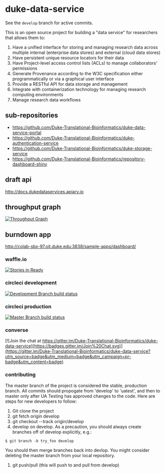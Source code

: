 # duke-data-service
See the `develop` branch for active commits.

This is an open source project for building a "data service" for researchers that allows them to:

1. Have a unified interface for storing and managing research data across multiple internal (enterprise data stores) and external (cloud data stores)
2. Have persistent unique resource locators for their data
3. Have Project-level access control lists (ACLs) to manage collaborators' permissions
3. Generate Provenance according to the W3C specification either programmatically or via a graphical user interface
4. Provide a RESTful API for data storage and management
5. Integrate with containerization technology for managing research computing environments
6. Manage research data workflows

## sub-repositories
* https://github.com/Duke-Translational-Bioinformatics/duke-data-service-portal
* https://github.com/Duke-Translational-Bioinformatics/duke-authentication-service
* https://github.com/Duke-Translational-Bioinformatics/duke-storage-service
* https://github.com/Duke-Translational-Bioinformatics/repository-dashboard-shiny

## draft api
http://docs.dukedataservices.apiary.io

## throughput graph
[![Throughput Graph](https://graphs.waffle.io/duke-translational-bioinformatics/duke-data-service/throughput.svg)](https://waffle.io/duke-translational-bioinformatics/duke-data-service/metrics)

## burndown app
http://colab-sbx-97.oit.duke.edu:3838/sample-apps/dashboard/

### waffle.io
[![Stories in Ready](https://badge.waffle.io/Duke-Translational-Bioinformatics/duke-data-service.png?label=ready&title=Ready)](https://waffle.io/Duke-Translational-Bioinformatics/duke-data-service)

### circleci development 
[![Development Branch build status](https://circleci.com/gh/Duke-Translational-Bioinformatics/duke-data-service/tree/develop.png?circle-token=:circle-token)](https://circleci.com/)

### circleci production
[![Master Branch build status](https://circleci.com/gh/Duke-Translational-Bioinformatics/duke-data-service.png?circle-token=:circle-token)](https://circleci.com/)

### converse
[![Join the chat at https://gitter.im/Duke-Translational-Bioinformatics/duke-data-service](https://badges.gitter.im/Join%20Chat.svg)](https://gitter.im/Duke-Translational-Bioinformatics/duke-data-service?utm_source=badge&utm_medium=badge&utm_campaign=pr-badge&utm_content=badge)


### contributing
The master branch of the project is considered the stable, production branch.
All commits should propogate from 'develop' to 'uatest', and then to master
only after UA Testing has approved changes to the code.
Here are steps for new developers to follow:

1. Git clone the project
1. git fetch origin develop
1. git checkout --track origin/develop
1. develop on develop.  As a precaution, you should always create
branches off of develop explicitly, e.g.:
  ```
  $ git branch -b try_foo develop
  ```
You should then merge branches back into devlop. You might consider
deleting the master branch from your local repository.
1. git push/pull (this will push to and pull from develop)
